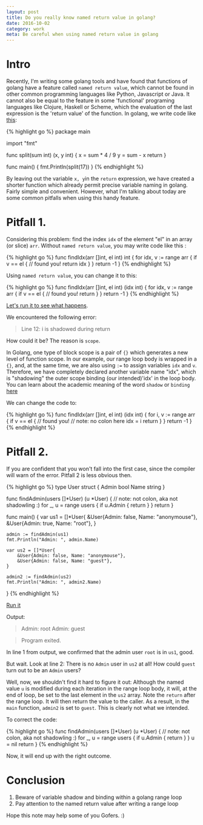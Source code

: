 ```yaml
---
layout: post
title: Do you really know named return value in golang?
date: 2016-10-02
category: work
meta: Be careful when using named return value in golang
---
```


# Intro

Recently, I'm writing some golang tools and have found that functions of golang have a feature called `named return value`, which cannot be found in other common programming languages like Python, Javascript or Java. It cannot also be equal to the feature in some 'functional' programing languages like Clojure, Haskell or Scheme, which the evaluation of the last expression is the 'return value' of the function. In golang, we write code like [this](https://tour.golang.org/basics/7):

{% highlight go %}
package main

import "fmt"

func split(sum int) (x, y int) {
	x = sum * 4 / 9
	y = sum - x
	return
}

func main() {
	fmt.Println(split(17))
}
{% endhighlight %}

By leaving out the variable `x, y`in the `return` expression, we have created a shorter function which already permit precise variable naming in golang. Fairly simple and convenient. However, what I'm talking about today are some common pitfalls when using this handy feature.

# Pitfall 1.

Considering this problem: find the index `idx` of the element "el" in an array (or slice) `arr`. Without `named return value`, you may write code like this :

{% highlight go %}
func findIdx(arr []int, el int) int {
  for idx, v := range arr {
    if v == el {
      // found you!
      return idx
    }
  }
  return -1
}
{% endhighlight %}

Using `named return value`, you can change it to this:

{% highlight go %}
func findIdx(arr []int, el int) (idx int) {
  for idx, v := range arr {
    if v == el {
      // found you!
      return
    }
  }
  return -1
}
{% endhighlight %}

[Let's run it to see what happens](https://go-sandbox.com/#/1U6U9Aadnh).

We encountered the following error:

> Line 12: i is shadowed during return

How could it be? The reason is `scope`.

In Golang, one type of block scope is a pair of `{}` which generates a new level of function scope. In our example, our range loop body is wrapped in a `{}`, and, at the same time, we are also using `:=` to assign variables `idx` and `v`. Therefore, we have completely declared another variable name "idx", which is "shadowing" the outer scope binding (our intended)'idx' in the loop body. You can learn about the academic meaning of the word `shadow` or `binding` [here](https://en.wikipedia.org/wiki/Variable_shadowing)

We can change the code to:

{% highlight go %}
func findIdx(arr []int, el int) (idx int) {
  for i, v := range arr {
    if v == el {
      // found you!
      // note: no colon here
      idx = i
      return
    }
  }
  return -1
}
{% endhighlight %}



# Pitfall 2.

If you are confident that you won't fall into the first case, since the compiler will warn of the error. Pitfall 2 is less obvious then.


{% highlight go %}
type User struct {
	Admin bool
	Name  string
}

func findAdmin(users []*User) (u *User) {
  // note: not colon, aka not shadowling :)
	for _, u = range users {
		if u.Admin {
			return
		}
	}
	return
}

func main() {
	var us1 = []*User{
		&User{Admin: false, Name: "anonymouse"},
		&User{Admin: true, Name: "root"},
	}

	admin := findAdmin(us1)
	fmt.Println("Admin: ", admin.Name)

	var us2 = []*User{
		&User{Admin: false, Name: "anonymouse"},
		&User{Admin: false, Name: "guest"},
	}

	admin2 := findAdmin(us2)
	fmt.Println("Admin: ", admin2.Name)
}
{% endhighlight %}

[Run it](https://go-sandbox.com/#/8m_gOo-FYi)

Output:

> Admin:  root
> Admin:  guest

> Program exited.

In line 1 from output, we confirmed that the admin user `root` is in `us1`, good.

But wait. Look at line 2: There is no `Admin` user in `us2` at all! How could `guest` turn out to be an `Admin` users?

Well, now, we shouldn't find it hard to figure it out:  Although the named value `u` is modified during each iteration in the range loop body, it will, at the end of loop, be set to the last element in the `us2` array. Note the `return` after the range loop. It will then return the value to the caller. As a result, in the `main` function, `admin2` is set to `guest`. This is clearly not what we intended.

To correct the code:

{% highlight go %}
func findAdmin(users []*User) (u *User) {
  // note: not colon, aka not shadowling :)
	for _, u = range users {
		if u.Admin {
			return
		}
	}
  u = nil
	return
}
{% endhighlight %}

Now, it will end up with the right outcome.

# Conclusion

1. Beware of variable shadow and binding within a golang range loop
2. Pay attention to the named return value after writing a range loop

Hope this note may help some of you Gofers. :)
